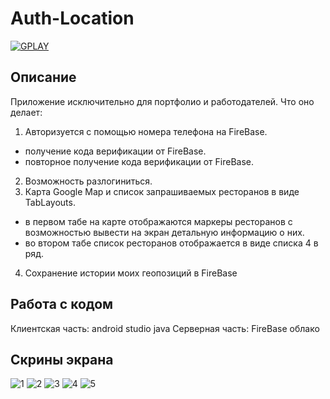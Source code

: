 # Auth-Location

<a href="https://play.google.com/store/apps/details?id=com.dev_marinov.wnfxtest2"> ![GPLAY](https://user-images.githubusercontent.com/61028366/127751951-1b8e413b-ed07-4582-8550-d56ae601f112.png)
 >></a>
 
## Описание 
Приложение исключительно для портфолио и работодателей.
Что оно делает:
1. Авторизуется с помощью номера телефона на FireBase.
- получение кода верификации от FireBase.
- повторное получение кода верификации от FireBase.
2. Возможность разлогиниться.
3. Карта Google Map и список запрашиваемых ресторанов в виде TabLayouts.
- в первом табе на карте отображаются маркеры ресторанов с возможностью вывести на экран детальную информацию о них. 
- во втором табе список ресторанов отображается в виде списка 4 в ряд.
4. Сохранение истории моих геопозиций в FireBase

## Работа с кодом 
Клиентская часть: android studio java
Серверная часть: FireBase облако

## Скрины экрана 
![1](https://user-images.githubusercontent.com/61028366/146792331-ad6090c8-9556-4675-9e1d-4ecccec6cac3.jpg)
![2](https://user-images.githubusercontent.com/61028366/146792336-8670369c-aecb-4307-8bec-5522921fbfb2.jpg)
![3](https://user-images.githubusercontent.com/61028366/146792338-91ce8da0-66c2-4a5d-bcb2-6ea4efbb563e.jpg)
![4](https://user-images.githubusercontent.com/61028366/146792339-29b2b18c-4d2c-4791-ba70-80f543d70fee.jpg)
![5](https://user-images.githubusercontent.com/61028366/146792344-b2113d23-3339-4f85-b2bb-9f78ab224c4f.jpg)
